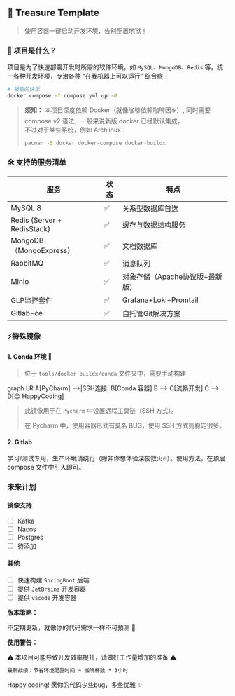 ## 💎 Treasure Template

> 使用容器一键启动开发环境，告别配置地狱！

### 🚀 项目是什么？

项目是为了快速部署开发时所需的软件环境，如 `MySQL`、`MongoDB`、`Redis` 等。统一各种开发环境，专治各种 “在我机器上可以运行” 综合症！

```bash
# 极致的快乐
docker compose -f compose.yml up -d
```

> **须知：**
> 本项目深度依赖 Docker（就像咖啡依赖咖啡因☕）,
> 同时需要 compose v2 语法，一般来说新版 docker 已经默认集成，  
> 不过对于某些系统，例如 Archlinux：
> 
> ```bash
> pacman -S docker docker-compose docker-buildx
> ```

### 🛠️ 支持的服务清单

| 服务                          | 状态 | 特点                    |
|-----------------------------|----|-----------------------|
| MySQL 8                     | ✅  | 关系型数据库首选              |
| Redis (Server + RedisStack) | ✅  | 缓存与数据结构服务             |
| MongoDB（MongoExpress）       | ✅  | 文档数据库                 |
| RabbitMQ                    | ✅  | 消息队列                  |
| Minio                       | ✅  | 对象存储（Apache协议版+最新版）   |
| GLP监控套件                     | ✅  | Grafana+Loki+Promtail |
| Gitlab-ce                   | ✅  | 自托管Git解决方案            |

### ⚡特殊镜像

#### 1. Conda 环境 🐍


> 位于 `tools/docker-buildx/conda` 文件夹中，需要手动构建

graph LR
    A[PyCharm] -->|SSH连接| B[Conda 容器]
    B --> C[流畅开发]
    C --> D[😊 HappyCoding]

> 此镜像用于在 `Pycharm` 中设置远程工具链（SSH 方式）。
> 
> 在 Pycharm 中，使用容器形式有莫名 BUG，使用 SSH 方式则稳定很多。

#### 2. Gitlab 

学习/测试专用，生产环境请绕行（除非你想体验深夜救火🔥）。使用方法，在顶层 compose 文件中引入即可。

### 未来计划

#### 镜像支持

- [ ] Kafka
- [ ] Nacos
- [ ] Postgres
- [ ] 待添加

#### 其他

- [ ] 快速构建 `SpringBoot` 后端
- [ ] 提供 `JetBrains` 开发容器
- [ ] 提供 `vscode` 开发容器

**版本策略：**

不定期更新，就像你的代码需求一样不可预测 🔮

**使用警告：**

⚠️ 本项目可能导致开发效率提升，请做好工作量增加的准备 ⚠️

```diff
最新战绩：节省环境配置时间 ≈ 咖啡杯数 * 3小时
```

Happy coding! 愿你的代码少些bug，多些优雅 ✨
